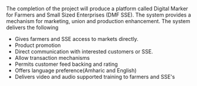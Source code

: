 The completion of the project will produce a platform called Digital Marker for Farmers and Small Sized Enterprises (DMF SSE). The system provides a mechanism for marketing, union and production enhancement. 
The system delivers the following
 - Gives farmers and SSE access to markets directly.
 - Product promotion
 - Direct communication with interested customers or SSE.
 - Allow transaction mechanisms
 - Permits customer feed backing and rating
 - Offers language preference(Amharic and English)
 - Delivers video and audio supported training to farmers and SSE's
 
 

